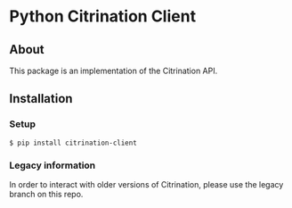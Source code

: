 # Python Citrination Client

## About

This package is an implementation of the Citrination API.

## Installation

### Setup

```shell
$ pip install citrination-client
```

### Legacy information

In order to interact with older versions of Citrination, please use
the legacy branch on this repo.
